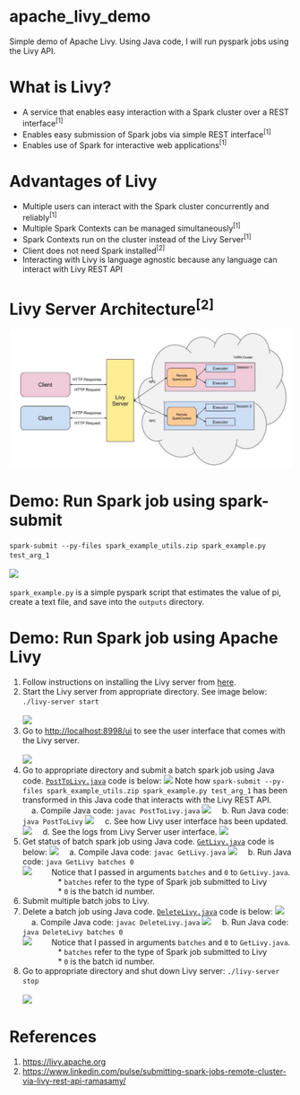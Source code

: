 # apache_livy_demo
Simple demo of Apache Livy. Using Java code, I will run pyspark jobs using the Livy API.

# What is Livy?
* A service that enables easy interaction with a Spark cluster over a REST interface<sup>[1]</sup>
* Enables easy submission of Spark jobs via simple REST interface<sup>[1]</sup>
* Enables use of Spark for interactive web applications<sup>[1]</sup>

# Advantages of Livy
* Multiple users can interact with the Spark cluster concurrently and reliably<sup>[1]</sup>
* Multiple Spark Contexts can be managed simultaneously<sup>[1]</sup>
* Spark Contexts run on the cluster instead of the Livy Server<sup>[1]</sup>
* Client does not need Spark installed<sup>[2]</sup>
* Interacting with Livy is language agnostic because any language can interact with Livy REST API

# Livy Server Architecture<sup>[2]</sup>
![](https://github.com/danielhanbitlee/apache_livy_demo/blob/master/images/livy_server_architecture.png)

# Demo: Run Spark job using spark-submit

```spark-submit --py-files spark_example_utils.zip spark_example.py test_arg_1```
<br/><br/>
![](https://github.com/danielhanbitlee/apache_livy_demo/blob/master/images/spark_submit_cmd.png)

`spark_example.py` is a simple pyspark script that estimates the value of pi, create a text file, and save into the `outputs` directory.
# Demo: Run Spark job using Apache Livy

1. Follow instructions on installing the Livy server from [here](https://github.com/apache/incubator-livy).
2. Start the Livy server from appropriate directory. See image below:
    ```./livy-server start```
    <br/><br/>
    ![](https://github.com/danielhanbitlee/apache_livy_demo/blob/master/images/livy_server_start.png)
3. Go to <http://localhost:8998/ui> to see the user interface that comes with the Livy server.
<br/><br/>
    ![](https://github.com/danielhanbitlee/apache_livy_demo/blob/master/images/initial_livy_ui.png)
4. Go to appropriate directory and submit a batch spark job using Java code. [`PostToLivy.java`](https://github.com/danielhanbitlee/apache_livy_demo/blob/master/src/PostToLivy.java) code is below: 
    ![](https://github.com/danielhanbitlee/apache_livy_demo/blob/master/images/PostToLivy.png)
    Note how ```spark-submit --py-files spark_example_utils.zip spark_example.py test_arg_1``` has been transformed in this Java code that interacts with the Livy REST API.  
    &nbsp;&nbsp;&nbsp;&nbsp;a. Compile Java code: ```javac PostToLivy.java```
    ![](https://github.com/danielhanbitlee/apache_livy_demo/blob/master/images/javac_PostToLivy.png)
    &nbsp;&nbsp;&nbsp;&nbsp;b. Run Java code: ```java PostToLivy```
    ![](https://github.com/danielhanbitlee/apache_livy_demo/blob/master/images/java_PostToLivy.png)
    &nbsp;&nbsp;&nbsp;&nbsp;c. See how Livy user interface has been updated.
    ![](https://github.com/danielhanbitlee/apache_livy_demo/blob/master/images/PostToLivy_ui.png)
    &nbsp;&nbsp;&nbsp;&nbsp;d. See the logs from Livy Server user interface.
    ![](https://github.com/danielhanbitlee/apache_livy_demo/blob/master/images/PostToLivy_ui_log.png)
5. Get status of batch spark job using Java code. [`GetLivy.java`](https://github.com/danielhanbitlee/apache_livy_demo/blob/master/src/GetLivy.java) code is below:
    ![](https://github.com/danielhanbitlee/apache_livy_demo/blob/master/images/GetLivy.png)
    &nbsp;&nbsp;&nbsp;&nbsp;a. Compile Java code: ```javac GetLivy.java```
    ![](https://github.com/danielhanbitlee/apache_livy_demo/blob/master/images/javac_GetLivy.png)
    &nbsp;&nbsp;&nbsp;&nbsp;b. Run Java code: ```java GetLivy batches 0```  
    ![](https://github.com/danielhanbitlee/apache_livy_demo/blob/master/images/java_GetLivy.png)
    &nbsp;&nbsp;&nbsp;&nbsp;&nbsp;&nbsp;&nbsp;&nbsp;Notice that I passed in arguments `batches` and `0` to `GetLivy.java`.  
    &nbsp;&nbsp;&nbsp;&nbsp;&nbsp;&nbsp;&nbsp;&nbsp;&nbsp;&nbsp;&nbsp;&nbsp;&nbsp;&nbsp;&nbsp;&nbsp;* `batches` refer to the type of Spark job submitted to Livy  
    &nbsp;&nbsp;&nbsp;&nbsp;&nbsp;&nbsp;&nbsp;&nbsp;&nbsp;&nbsp;&nbsp;&nbsp;&nbsp;&nbsp;&nbsp;&nbsp;* `0` is the batch id number.
6. Submit multiple batch jobs to Livy.
7. Delete a batch job using Java code. [`DeleteLivy.java`](https://github.com/danielhanbitlee/apache_livy_demo/blob/master/src/DeleteLivy.java) code is below:
![](https://github.com/danielhanbitlee/apache_livy_demo/blob/master/images/DeleteLivy.png)
    &nbsp;&nbsp;&nbsp;&nbsp;a. Compile Java code: ```javac DeleteLivy.java```
    ![](https://github.com/danielhanbitlee/apache_livy_demo/blob/master/images/javac_DeleteLivy.png)
    &nbsp;&nbsp;&nbsp;&nbsp;b. Run Java code: ```java DeleteLivy batches 0```  
    ![](https://github.com/danielhanbitlee/apache_livy_demo/blob/master/images/java_DeleteLivy.png)
    &nbsp;&nbsp;&nbsp;&nbsp;&nbsp;&nbsp;&nbsp;&nbsp;Notice that I passed in arguments `batches` and `0` to `GetLivy.java`.  
    &nbsp;&nbsp;&nbsp;&nbsp;&nbsp;&nbsp;&nbsp;&nbsp;&nbsp;&nbsp;&nbsp;&nbsp;&nbsp;&nbsp;&nbsp;&nbsp;* `batches` refer to the type of Spark job submitted to Livy  
    &nbsp;&nbsp;&nbsp;&nbsp;&nbsp;&nbsp;&nbsp;&nbsp;&nbsp;&nbsp;&nbsp;&nbsp;&nbsp;&nbsp;&nbsp;&nbsp;* `0` is the batch id number.
8. Go to appropriate directory and shut down Livy server:
 ```./livy-server stop```
 <br/><br/>
    ![](https://github.com/danielhanbitlee/apache_livy_demo/blob/master/images/livy_server_stop.png)

# References
1. <https://livy.apache.org>
2. <https://www.linkedin.com/pulse/submitting-spark-jobs-remote-cluster-via-livy-rest-api-ramasamy/>
